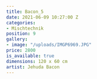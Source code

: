 ```yaml
---
title: Bacon_5
date: 2021-06-09 10:27:00 Z
categories:
- Mischtechnik
position: 9
gallery:
- image: "/uploads/IMGP6969.JPG"
price: 2800
is_available: true
dimensions: 120 x 60 cm
artist: Jehuda Bacon
---
```


